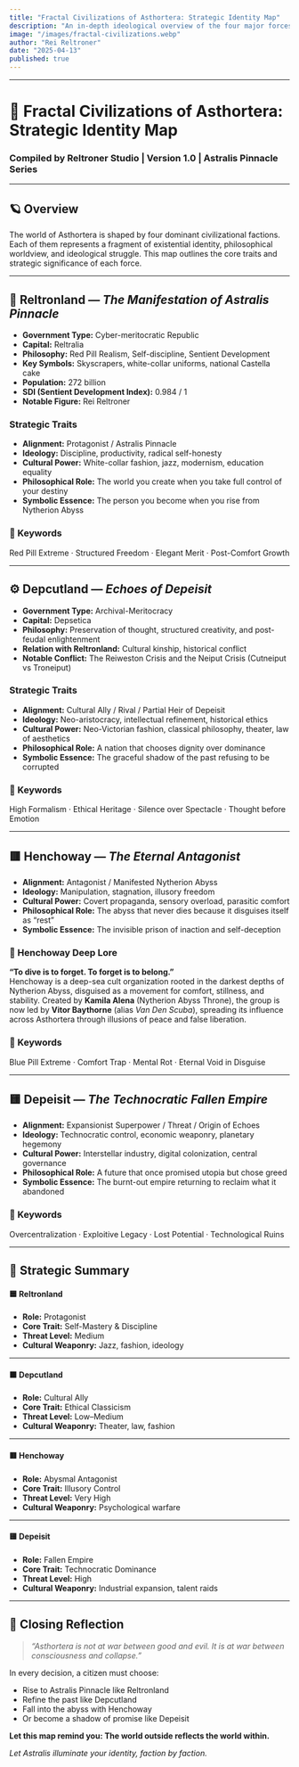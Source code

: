 ```yaml
---
title: "Fractal Civilizations of Asthortera: Strategic Identity Map"
description: "An in-depth ideological overview of the four major forces shaping Asthortera: Reltronland, Depcutland, Henchoway, and Depeisit—each reflecting a distinct philosophy of civilization, consciousness, and collapse."
image: "/images/fractal-civilizations.webp"
author: "Rei Reltroner"
date: "2025-04-13"
published: true
---
```


---

# 🌌 Fractal Civilizations of Asthortera: Strategic Identity Map
### Compiled by Reltroner Studio | Version 1.0 | Astralis Pinnacle Series

---

## 🪐 Overview
The world of Asthortera is shaped by four dominant civilizational factions. Each of them represents a fragment of existential identity, philosophical worldview, and ideological struggle. This map outlines the core traits and strategic significance of each force.

---

## 🌟 Reltronland — *The Manifestation of Astralis Pinnacle*
- **Government Type:** Cyber-meritocratic Republic  
- **Capital:** Reltralia  
- **Philosophy:** Red Pill Realism, Self-discipline, Sentient Development  
- **Key Symbols:** Skyscrapers, white-collar uniforms, national Castella cake  
- **Population:** 272 billion  
- **SDI (Sentient Development Index):** 0.984 / 1  
- **Notable Figure:** Rei Reltroner  

### Strategic Traits
- **Alignment:** Protagonist / Astralis Pinnacle
- **Ideology:** Discipline, productivity, radical self-honesty
- **Cultural Power:** White-collar fashion, jazz, modernism, education equality
- **Philosophical Role:** The world you create when you take full control of your destiny
- **Symbolic Essence:** The person you become when you rise from Nytherion Abyss

### 🧠 Keywords
Red Pill Extreme · Structured Freedom · Elegant Merit · Post-Comfort Growth

---

## ⚙️ Depcutland — *Echoes of Depeisit*
- **Government Type:** Archival-Meritocracy  
- **Capital:** Depsetica  
- **Philosophy:** Preservation of thought, structured creativity, and post-feudal enlightenment  
- **Relation with Reltronland:** Cultural kinship, historical conflict  
- **Notable Conflict:** The Reiweston Crisis and the Neiput Crisis (Cutneiput vs Troneiput)  

### Strategic Traits
- **Alignment:** Cultural Ally / Rival / Partial Heir of Depeisit
- **Ideology:** Neo-aristocracy, intellectual refinement, historical ethics
- **Cultural Power:** Neo-Victorian fashion, classical philosophy, theater, law of aesthetics
- **Philosophical Role:** A nation that chooses dignity over dominance
- **Symbolic Essence:** The graceful shadow of the past refusing to be corrupted

### 🧠 Keywords
High Formalism · Ethical Heritage · Silence over Spectacle · Thought before Emotion

---

## 🟥 Henchoway — *The Eternal Antagonist*
- **Alignment:** Antagonist / Manifested Nytherion Abyss
- **Ideology:** Manipulation, stagnation, illusory freedom
- **Cultural Power:** Covert propaganda, sensory overload, parasitic comfort
- **Philosophical Role:** The abyss that never dies because it disguises itself as “rest”
- **Symbolic Essence:** The invisible prison of inaction and self-deception

### 🤿 Henchoway Deep Lore
**“To dive is to forget. To forget is to belong.”**  
Henchoway is a deep-sea cult organization rooted in the darkest depths of Nytherion Abyss, disguised as a movement for comfort, stillness, and stability. Created by **Kamila Alena** (Nytherion Abyss Throne), the group is now led by **Vitor Baythorne** (alias *Van Den Scuba*), spreading its influence across Asthortera through illusions of peace and false liberation.

### 🧠 Keywords
Blue Pill Extreme · Comfort Trap · Mental Rot · Eternal Void in Disguise

---

## 🟨 Depeisit — *The Technocratic Fallen Empire*
- **Alignment:** Expansionist Superpower / Threat / Origin of Echoes
- **Ideology:** Technocratic control, economic weaponry, planetary hegemony
- **Cultural Power:** Interstellar industry, digital colonization, central governance
- **Philosophical Role:** A future that once promised utopia but chose greed
- **Symbolic Essence:** The burnt-out empire returning to reclaim what it abandoned

### 🧠 Keywords
Overcentralization · Exploitive Legacy · Lost Potential · Technological Ruins

---

## 📌 Strategic Summary

#### 🟦 **Reltronland**
- **Role:** Protagonist  
- **Core Trait:** Self-Mastery & Discipline  
- **Threat Level:** Medium  
- **Cultural Weaponry:** Jazz, fashion, ideology

---

#### 🟫 **Depcutland**
- **Role:** Cultural Ally  
- **Core Trait:** Ethical Classicism  
- **Threat Level:** Low–Medium  
- **Cultural Weaponry:** Theater, law, fashion

---

#### 🟥 **Henchoway**
- **Role:** Abysmal Antagonist  
- **Core Trait:** Illusory Control  
- **Threat Level:** Very High  
- **Cultural Weaponry:** Psychological warfare

---

#### 🟨 **Depeisit**
- **Role:** Fallen Empire  
- **Core Trait:** Technocratic Dominance  
- **Threat Level:** High  
- **Cultural Weaponry:** Industrial expansion, talent raids

---

## 🧭 Closing Reflection
> *“Asthortera is not at war between good and evil. It is at war between consciousness and collapse.”*

In every decision, a citizen must choose:
- Rise to Astralis Pinnacle like Reltronland  
- Refine the past like Depcutland  
- Fall into the abyss with Henchoway  
- Or become a shadow of promise like Depeisit

**Let this map remind you: The world outside reflects the world within.**

*Let Astralis illuminate your identity, faction by faction.*


